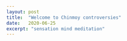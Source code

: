 ```yaml
---
layout: post
title:  "Welcome to Chinmoy controversies"
date:   2020-06-25
excerpt: "sensation mind meditation"
---
```

